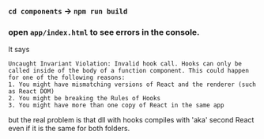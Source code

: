 ### `cd components` -> `npm run build`
### open `app/index.html` to see errors in the console.

It says
```
Uncaught Invariant Violation: Invalid hook call. Hooks can only be called inside of the body of a function component. This could happen for one of the following reasons:
1. You might have mismatching versions of React and the renderer (such as React DOM)
2. You might be breaking the Rules of Hooks
3. You might have more than one copy of React in the same app
```
but the real problem is that dll with hooks compiles with 'aka' second React even if it is the same for both folders.